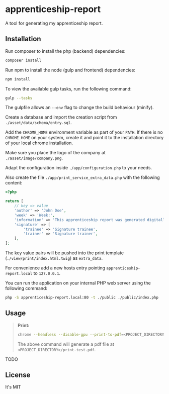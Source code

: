# apprenticeship-report

A tool for generating my apprenticeship report.

## Installation

Run composer to install the php (backend) dependencies:

```bash
composer install
```

Run npm to install the node (gulp and frontend) dependencies:

```bash
npm install
```

To view the available gulp tasks, run the following command:

```bash
gulp --tasks
```

The gulpfile allows an `--env` flag to change the build behaviour (minify).

Create a database and import the creation script from `./asset/data/schema/entry.sql`.

Add the `CHROME_HOME` environment variable as part of your `PATH`. If there is no `CHROME_HOME` on your system, create
it and point it to the installation directory of your local chrome installation.

Make sure you place the logo of the company at `./asset/image/company.png`.

Adapt the configuration inside `./app/configuration.php` to your needs.

Also create the file `./app/print_service_extra_data.php` with the following content:

```php
<?php

return [
    // key => value
    'author' => 'John Doe',
    'week' => 'Week:',
    'information' => 'This apprenticeship report was generated digitally.',
    'signature' => [
        'trainee' => 'Signature trainee',
        'trainer' => 'Signature trainer',
    ],
];

```

The key value pairs will be pushed into the print template (`./view/print/index.html.twig`) as `extra_data`.

For convenience add a new hosts entry pointing `apprenticeship-report.local` to `127.0.0.1`.

You can run the application on your internal PHP web server using the following command:

```bash
php -S apprenticeship-report.local:80 -t ./public ./public/index.php
```

## Usage

> **Print:**
> ```bash
> chrome --headless --disable-gpu --print-to-pdf=<PROJECT_DIRECTORY>/print-test.pdf http://apprenticeship-report.local/print
> ```
> The above command will generate a pdf file at `<PROJECT_DIRECTORY>/print-test.pdf`.

TODO

## License

It's MIT
